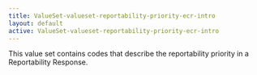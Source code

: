 ```yaml
---
title: ValueSet-valueset-reportability-priority-ecr-intro
layout: default
active: ValueSet-valueset-reportability-priority-ecr-intro
---
```


This value set contains codes that describe the reportability priority in a Reportability Response.